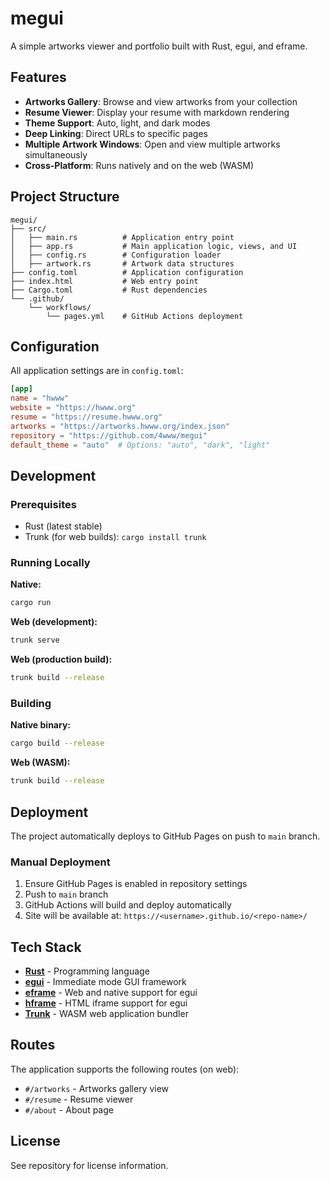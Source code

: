 # megui

A simple artworks viewer and portfolio built with Rust, egui, and eframe.

## Features

- **Artworks Gallery**: Browse and view artworks from your collection
- **Resume Viewer**: Display your resume with markdown rendering
- **Theme Support**: Auto, light, and dark modes
- **Deep Linking**: Direct URLs to specific pages
- **Multiple Artwork Windows**: Open and view multiple artworks simultaneously
- **Cross-Platform**: Runs natively and on the web (WASM)

## Project Structure

```
megui/
├── src/
│   ├── main.rs          # Application entry point
│   ├── app.rs           # Main application logic, views, and UI
│   ├── config.rs        # Configuration loader
│   ├── artwork.rs       # Artwork data structures
├── config.toml          # Application configuration
├── index.html           # Web entry point
├── Cargo.toml           # Rust dependencies
└── .github/
    └── workflows/
        └── pages.yml    # GitHub Actions deployment
```

## Configuration

All application settings are in `config.toml`:

```toml
[app]
name = "hwww"
website = "https://hwww.org"
resume = "https://resume.hwww.org"
artworks = "https://artworks.hwww.org/index.json"
repository = "https://github.com/4www/megui"
default_theme = "auto"  # Options: "auto", "dark", "light"
```

## Development

### Prerequisites

- Rust (latest stable)
- Trunk (for web builds): `cargo install trunk`

### Running Locally

**Native:**
```bash
cargo run
```

**Web (development):**
```bash
trunk serve
```

**Web (production build):**
```bash
trunk build --release
```

### Building

**Native binary:**
```bash
cargo build --release
```

**Web (WASM):**
```bash
trunk build --release
```

## Deployment

The project automatically deploys to GitHub Pages on push to `main` branch.

### Manual Deployment

1. Ensure GitHub Pages is enabled in repository settings
2. Push to `main` branch
3. GitHub Actions will build and deploy automatically
4. Site will be available at: `https://<username>.github.io/<repo-name>/`

## Tech Stack

- **[Rust](https://www.rust-lang.org/)** - Programming language
- **[egui](https://www.egui.rs/)** - Immediate mode GUI framework
- **[eframe](https://github.com/emilk/egui/tree/master/crates/eframe)** - Web and native support for egui
- **[hframe](https://github.com/lucasmerlin/hello_egui/tree/main/crates/hframe)** - HTML iframe support for egui
- **[Trunk](https://trunkrs.dev/)** - WASM web application bundler

## Routes

The application supports the following routes (on web):

- `#/artworks` - Artworks gallery view
- `#/resume` - Resume viewer
- `#/about` - About page

## License

See repository for license information.
